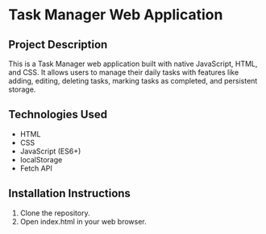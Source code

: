 # Task Manager Web Application

## Project Description

This is a Task Manager web application built with native JavaScript, HTML, and CSS. It allows users to manage their daily tasks with features like adding, editing, deleting tasks, marking tasks as completed, and persistent storage.

## Technologies Used

- HTML
- CSS
- JavaScript (ES6+)
- localStorage
- Fetch API

## Installation Instructions

1. Clone the repository.
2. Open index.html in your web browser.
